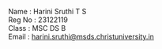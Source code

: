 Name : Harini Sruthi T S                
Reg No : 23122119            
Class : MSC DS B           
Email : harini.sruthi@msds.christuniversity.in

